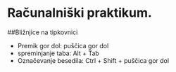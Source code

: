 # Računalniški praktikum.
##Bližnjice na tipkovnici
* Premik gor dol: puščica gor dol
* spreminjanje taba: Alt + Tab
* Označevanje besedila: Ctrl + Shift + puščica gor dol
